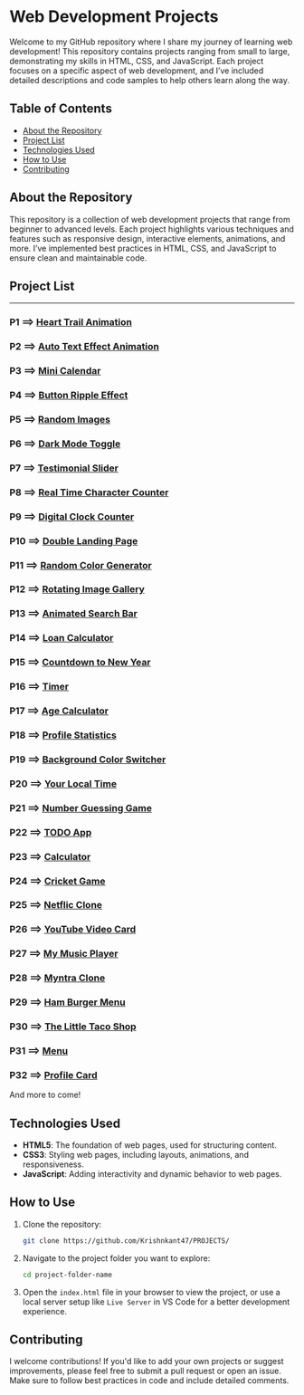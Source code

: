 # Web Development Projects

Welcome to my GitHub repository where I share my journey of learning web development! This repository contains projects ranging from small to large, demonstrating my skills in HTML, CSS, and JavaScript. Each project focuses on a specific aspect of web development, and I’ve included detailed descriptions and code samples to help others learn along the way.

## Table of Contents
- [About the Repository](#about-the-repository)
- [Project List](#project-list)
- [Technologies Used](#technologies-used)
- [How to Use](#how-to-use)
- [Contributing](#contributing)

## About the Repository
This repository is a collection of web development projects that range from beginner to advanced levels. Each project highlights various techniques and features such as responsive design, interactive elements, animations, and more. I’ve implemented best practices in HTML, CSS, and JavaScript to ensure clean and maintainable code.

## Project List
 
****
### P1 ==> [__Heart Trail Animation__](https://github.com/Krishnkant47/PROJECTS/tree/main/P01)

### P2 ==> [__Auto Text Effect Animation__](https://github.com/Krishnkant47/PROJECTS/tree/main/P02)

### P3 ==> [__Mini Calendar__](https://github.com/Krishnkant47/PROJECTS/tree/main/P03)

### P4 ==> [__Button Ripple Effect__](https://github.com/Krishnkant47/PROJECTS/tree/main/P04)

### P5 ==> [__Random Images__](https://github.com/Krishnkant47/PROJECTS/tree/main/P05)

### P6 ==> [__Dark Mode Toggle__](https://github.com/Krishnkant47/PROJECTS/tree/main/P06)

### P7 ==> [__Testimonial Slider__](https://github.com/Krishnkant47/PROJECTS/tree/main/P07)

### P8 ==> [__Real Time Character Counter__](https://github.com/Krishnkant47/PROJECTS/tree/main/P08)

### P9 ==> [__Digital Clock Counter__](https://github.com/Krishnkant47/PROJECTS/tree/main/P09)

### P10 ==> [__Double Landing Page__](https://github.com/Krishnkant47/PROJECTS/tree/main/P10)

### P11 ==> [__Random Color Generator__](https://github.com/Krishnkant47/PROJECTS/tree/main/P11)

### P12 ==> [__Rotating Image Gallery__](https://github.com/Krishnkant47/PROJECTS/tree/main/P12)

### P13 ==> [__Animated Search Bar__](https://github.com/Krishnkant47/PROJECTS/tree/main/P13)

### P14 ==> [__Loan Calculator__](https://github.com/Krishnkant47/PROJECTS/tree/main/P14)

### P15 ==> [__Countdown to New Year__](https://github.com/Krishnkant47/PROJECTS/tree/main/P15)

### P16 ==> [__Timer__](https://github.com/Krishnkant47/PROJECTS/tree/main/P16)

### P17 ==> [__Age Calculator__](https://github.com/Krishnkant47/PROJECTS/tree/main/P17)

### P18 ==> [__Profile Statistics__](https://github.com/Krishnkant47/PROJECTS/tree/main/P18)

### P19 ==> [__Background Color Switcher__](https://github.com/Krishnkant47/PROJECTS/tree/main/P19)

### P20 ==> [__Your Local Time__](https://github.com/Krishnkant47/PROJECTS/tree/main/P20)

### P21 ==> [__Number Guessing Game__](https://github.com/Krishnkant47/PROJECTS/tree/main/P21)

### P22 ==> [__TODO App__](https://github.com/Krishnkant47/PROJECTS/tree/main/P22)

### P23 ==> [__Calculator__](https://github.com/Krishnkant47/PROJECTS/tree/main/P23)

### P24 ==> [__Cricket Game__](https://github.com/Krishnkant47/PROJECTS/tree/main/P24)

### P25 ==> [__Netflic Clone__](https://github.com/Krishnkant47/PROJECTS/tree/main/P25)

### P26 ==> [__YouTube Video Card__](https://github.com/Krishnkant47/PROJECTS/tree/main/P26)

### P27 ==> [__My Music Player__](https://github.com/Krishnkant47/PROJECTS/tree/main/P27)

### P28 ==> [__Myntra Clone__](https://github.com/Krishnkant47/PROJECTS/tree/main/P28)

### P29 ==> [__Ham Burger Menu__](https://github.com/Krishnkant47/PROJECTS/tree/main/P29)

### P30 ==> [__The Little Taco Shop__](https://github.com/Krishnkant47/PROJECTS/tree/main/P30)

### P31 ==> [__Menu__](https://github.com/Krishnkant47/PROJECTS/tree/main/P31)

### P32 ==> [__Profile Card__](https://github.com/Krishnkant47/PROJECTS/tree/main/P32)
And more to come!

## Technologies Used

- **HTML5**: The foundation of web pages, used for structuring content.
- **CSS3**: Styling web pages, including layouts, animations, and responsiveness.
- **JavaScript**: Adding interactivity and dynamic behavior to web pages.
  
## How to Use
1. Clone the repository:
   ```bash
   git clone https://github.com/Krishnkant47/PROJECTS/
   ```
2. Navigate to the project folder you want to explore:
   ```bash
   cd project-folder-name
   ```
3. Open the `index.html` file in your browser to view the project, or use a local server setup like `Live Server` in VS Code for a better development experience.

## Contributing
I welcome contributions! If you'd like to add your own projects or suggest improvements, please feel free to submit a pull request or open an issue. Make sure to follow best practices in code and include detailed comments.
